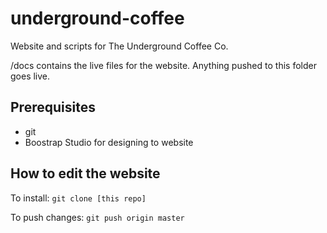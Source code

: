 # underground-coffee
Website and scripts for The Underground Coffee Co.

/docs contains the live files for the website. Anything pushed to this folder goes live.

## Prerequisites
 * git
 * Boostrap Studio for designing to website
 
## How to edit the website

To install:  ```git clone [this repo]```

To push changes: ```git push origin master```
